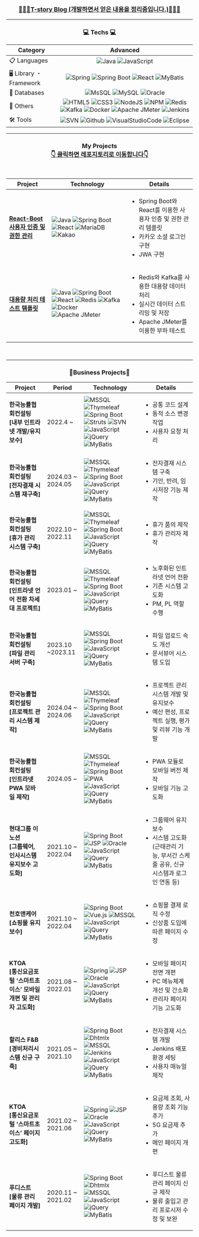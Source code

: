 <div align="center" style="text-align:center">
  
<h3 align="center">
  <a href="https://cookinghoil.tistory.com/">🙋🏻‍♀️T-story Blog (개발하면서 얻은 내용을 정리중입니다.)🙋🏻‍♀️</a>
</h3>

<hr/>

<h3 align="center">💻 Techs 💻</h3>
<p align="center">

| Category              | Advanced                                                                                                                  
|-------------------| :-----------------------------------------------------------------------------------------------------------------------------:
| 📋  Languages      | ![Java](https://img.shields.io/badge/Java-%23ED8B00.svg?style=flat-square&logo=openjdk&logoColor=white)  ![JavaScript](https://img.shields.io/badge/Javascript-%23323330.svg?style=flat-square&logo=javascript&logoColor=%23F7DF1E) 
| 🖥️  Library ・ Framework | ![Spring](https://img.shields.io/badge/Spring-%236DB33F.svg?style=flat-square&logo=spring&logoColor=white) ![Spring Boot](https://img.shields.io/badge/Spring%20Boot-6DB33F?style=flat-square&logo=spring-boot&logoColor=white) ![React](https://img.shields.io/badge/React-20232A?style=flat-square&logo=react&logoColor=61DAFB) ![MyBatis](https://img.shields.io/badge/MyBatis-000000.svg?style=flat-square&logo=MyBatis&logoColor=white) | 
| 💾 Databases   |  ![MsSQL](https://img.shields.io/badge/MSSQL-F80000?style=flat-square&logo=microsoft-sql-server&logoColor=white) ![MySQL](https://img.shields.io/badge/MySQL-003545?style=flat-square&logo=mariadb&logoColor=white) ![Oracle](https://img.shields.io/badge/Oracle-F80000?style=flat-square&logo=oracle&logoColor=white)  
| 🦄 Others | ![HTML5](https://img.shields.io/badge/HTML5-%23E34F26.svg?style=flat-square&logo=html5&logoColor=white) ![CSS3](https://img.shields.io/badge/CSS3-1572B6?style=flat-square&logo=css3&logoColor=white) ![NodeJS](https://img.shields.io/badge/Node.js-43853D?style=flat_square&logo=node.js&logoColor=white) ![NPM](https://img.shields.io/badge/npm-CB3837?style=flat_square&logo=npm&logoColor=white) ![Redis](https://img.shields.io/badge/Redis-DC382D?style=flat-square&logo=redis&logoColor=white) ![Kafka](https://img.shields.io/badge/Apache%20Kafka-231A8C81?style=flat-square&logo=apache-kafka&logoColor=white) ![Docker](https://img.shields.io/badge/Docker-0db7ed?style=flat-square&logo=docker&logoColor=white) ![Apache JMeter](https://img.shields.io/badge/Apache%20JMeter-361a1a?style=flat-square&logo=apache-jmeter&logoColor=white) ![Jenkins](https://img.shields.io/badge/Jenkins-D24939?style=flat-square&logo=jenkins&logoColor=white) | ![SciPy](https://img.shields.io/badge/SciPy-%230C55A5.svg?style=flat-square&logo=scipy&logoColor=%white) ![PyTorch](https://img.shields.io/badge/PyTorch-%23EE4C2C.svg?style=flat-square&logo=PyTorch&logoColor=white) ![TensorFlow](https://img.shields.io/badge/TensorFlow-%23FF6F00.svg?style=flat-square&logo=TensorFlow&logoColor=white) ![Keras](https://img.shields.io/badge/Keras-%23D00000.svg?style=flat-square&logo=Keras&logoColor=white) ![scikit-learn](https://img.shields.io/badge/Scikit--learn-%23F7931E.svg?style=flat-square&logo=scikit-learn&logoColor=white) ![Netlify](https://img.shields.io/badge/Netlify-00C7B7?style=flat-square&logo=netlify&logoColor=white)![AWS](https://img.shields.io/badge/AWS-%23FF9900.svg?style=flat-square&logo=amazon-aws&logoColor=white) |
| 🛠 Tools | ![SVN](https://img.shields.io/badge/svn-330F63?style=flat-square&logo=gitlab&logoColor=white) ![Github](https://img.shields.io/badge/GitHub-100000?style=flat-square&logo=github&logoColor=white) ![VisualStudioCode](https://img.shields.io/badge/Visual_Studio_Code-0078D4?style=flat_square&logo=visual%20studio%20code&logoColor=white) ![Eclipse](https://img.shields.io/badge/Eclipse-2C2255?style=flat-square&logo=eclipse&logoColor=white) 
                                                                                           
</p>

<hr>

<h3 align="center">
  My Projects
  <br/>
  <u>👇 클릭하면 레포지토리로 이동합니다👇 </u>
</h3>

<br/>

| Project | Technology | Details |
|---------|------------|---------|
| [**React-Boot 사용자 인증 및 권한 관리**](https://github.com/sonhoil/reactBootAuth) | ![Java](https://img.shields.io/badge/Java-%23ED8B00.svg?style=flat-square&logo=openjdk&logoColor=white) ![Spring Boot](https://img.shields.io/badge/Spring%20Boot-6DB33F?style=flat-square&logo=spring-boot&logoColor=white) ![React](https://img.shields.io/badge/React-20232A?style=flat-square&logo=react&logoColor=61DAFB) ![MariaDB](https://img.shields.io/badge/MariaDB-003545?style=flat-square&logo=mariadb&logoColor=white) ![Kakao](https://img.shields.io/badge/Kakao-FFCD00?style=flat-square&logo=kakao&logoColor=black) | <ul><li>Spring Boot와 React를 이용한 사용자 인증 및 권한 관리 템플릿</li><li>카카오 소셜 로그인 구현</li><li>JWA 구현</li></ul> 
| [**대용량 처리 테스트 템플릿**](https://github.com/sonhoil/Largevolume) | ![Java](https://img.shields.io/badge/Java-%23ED8B00.svg?style=flat-square&logo=openjdk&logoColor=white) ![Spring Boot](https://img.shields.io/badge/Spring%20Boot-6DB33F?style=flat-square&logo=spring-boot&logoColor=white) ![React](https://img.shields.io/badge/React-20232A?style=flat-square&logo=react&logoColor=61DAFB) ![Redis](https://img.shields.io/badge/Redis-DC382D?style=flat-square&logo=redis&logoColor=white) ![Kafka](https://img.shields.io/badge/Apache%20Kafka-231A8C81?style=flat-square&logo=apache-kafka&logoColor=white) ![Docker](https://img.shields.io/badge/Docker-0db7ed?style=flat-square&logo=docker&logoColor=white) ![Apache JMeter](https://img.shields.io/badge/Apache%20JMeter-361a1a?style=flat-square&logo=apache-jmeter&logoColor=white) | <ul><li>Redis와 Kafka를 사용한 대용량 데이터 처리</li><li>실시간 데이터 스트리밍 및 저장</li><li>Apache JMeter를 이용한 부하 테스트</li></ul> |



<br/>
<hr/>

<h3 align="center">
 💼Business Projects💼
</h3>

| Project | Period | Technology | Details |
|---------|--------|------------|---------|
| **한국능률협회컨설팅 <br/> [내부 인트라넷 개발/유지보수]** | 2022.4 ~  | ![MSSQL](https://img.shields.io/badge/MSSQL-F80000?style=flat-square&logo=microsoft-sql-server&logoColor=white) ![Thymeleaf](https://img.shields.io/badge/Thymeleaf-005F0F?style=flat-square&logo=thymeleaf&logoColor=white) ![Spring Boot](https://img.shields.io/badge/Spring%20Boot-6DB33F?style=flat-square&logo=spring-boot&logoColor=white) ![Struts](https://img.shields.io/badge/Apache%20Struts-003145?style=flat-square&logo=apache&logoColor=white) ![SVN](https://img.shields.io/badge/svn-330F63?style=flat-square&logo=gitlab&logoColor=white) ![JavaScript](https://img.shields.io/badge/Javascript-%23323330.svg?style=flat-square&logo=javascript&logoColor=%23F7DF1E) ![jQuery](https://img.shields.io/badge/jQuery-0769AD?style=flat-square&logo=jquery&logoColor=white) ![MyBatis](https://img.shields.io/badge/MyBatis-000000.svg?style=flat-square&logo=MyBatis&logoColor=white) | <ul><li>공통 코드 설계</li><li>동적 소스 변경 작업</li><li>사용자 요청 처리</li></ul> |
| **한국능률협회컨설팅 <br/> [전자결재 시스템 재구축]** | 2024.03 ~ 2024.05 | ![MSSQL](https://img.shields.io/badge/MSSQL-F80000?style=flat-square&logo=microsoft-sql-server&logoColor=white) ![Thymeleaf](https://img.shields.io/badge/Thymeleaf-005F0F?style=flat-square&logo=thymeleaf&logoColor=white) ![Spring Boot](https://img.shields.io/badge/Spring%20Boot-6DB33F?style=flat-square&logo=spring-boot&logoColor=white) ![JavaScript](https://img.shields.io/badge/Javascript-%23323330.svg?style=flat-square&logo=javascript&logoColor=%23F7DF1E) ![jQuery](https://img.shields.io/badge/jQuery-0769AD?style=flat-square&logo=jquery&logoColor=white) ![MyBatis](https://img.shields.io/badge/MyBatis-000000.svg?style=flat-square&logo=MyBatis&logoColor=white) | <ul><li>전자결재 시스템 구축</li><li>기안, 반려, 임시저장 기능 제작</li></ul> |
| **한국능률협회컨설팅 <br/> [휴가 관리 시스템 구축]** | 2022.10 ~ 2022.11 | ![MSSQL](https://img.shields.io/badge/MSSQL-F80000?style=flat-square&logo=microsoft-sql-server&logoColor=white) ![Thymeleaf](https://img.shields.io/badge/Thymeleaf-005F0F?style=flat-square&logo=thymeleaf&logoColor=white) ![Spring Boot](https://img.shields.io/badge/Spring%20Boot-6DB33F?style=flat-square&logo=spring-boot&logoColor=white) ![JavaScript](https://img.shields.io/badge/Javascript-%23323330.svg?style=flat-square&logo=javascript&logoColor=%23F7DF1E) ![jQuery](https://img.shields.io/badge/jQuery-0769AD?style=flat-square&logo=jquery&logoColor=white) ![MyBatis](https://img.shields.io/badge/MyBatis-000000.svg?style=flat-square&logo=MyBatis&logoColor=white) | <ul><li>휴가 품의 제작</li><li>휴가 관리자 제작</li></ul> |
| **한국능률협회컨설팅 <br/> [인트라넷 언어 전환 차세대 프로젝트]** | 2023.01 ~ | ![MSSQL](https://img.shields.io/badge/MSSQL-F80000?style=flat-square&logo=microsoft-sql-server&logoColor=white) ![Thymeleaf](https://img.shields.io/badge/Thymeleaf-005F0F?style=flat-square&logo=thymeleaf&logoColor=white) ![Spring Boot](https://img.shields.io/badge/Spring%20Boot-6DB33F?style=flat-square&logo=spring-boot&logoColor=white) ![JavaScript](https://img.shields.io/badge/Javascript-%23323330.svg?style=flat-square&logo=javascript&logoColor=%23F7DF1E) ![jQuery](https://img.shields.io/badge/jQuery-0769AD?style=flat-square&logo=jquery&logoColor=white) ![MyBatis](https://img.shields.io/badge/MyBatis-000000.svg?style=flat-square&logo=MyBatis&logoColor=white) | <ul><li>노후화된 인트라넷 언어 전환</li><li>기존 시스템 고도화</li><li>PM, PL 역할 수행</li></ul> |
| **한국능률협회컨설팅 <br/> [파일 관리 서버 구축]** | 2023.10 ~2023.11 | ![MSSQL](https://img.shields.io/badge/MSSQL-F80000?style=flat-square&logo=microsoft-sql-server&logoColor=white) ![Spring Boot](https://img.shields.io/badge/Spring%20Boot-6DB33F?style=flat-square&logo=spring-boot&logoColor=white) ![JavaScript](https://img.shields.io/badge/Javascript-%23323330.svg?style=flat-square&logo=javascript&logoColor=%23F7DF1E) ![jQuery](https://img.shields.io/badge/jQuery-0769AD?style=flat-square&logo=jquery&logoColor=white) ![MyBatis](https://img.shields.io/badge/MyBatis-000000.svg?style=flat-square&logo=MyBatis&logoColor=white) | <ul><li>파일 업로드 속도 개선</li><li>문서뷰어 시스템 도입</li></ul> |
| **한국능률협회컨설팅 <br/> [프로젝트 관리 시스템 제작]** | 2024.04 ~ 2024.06 | ![MSSQL](https://img.shields.io/badge/MSSQL-F80000?style=flat-square&logo=microsoft-sql-server&logoColor=white) ![Thymeleaf](https://img.shields.io/badge/Thymeleaf-005F0F?style=flat-square&logo=thymeleaf&logoColor=white) ![Spring Boot](https://img.shields.io/badge/Spring%20Boot-6DB33F?style=flat-square&logo=spring-boot&logoColor=white) ![JavaScript](https://img.shields.io/badge/Javascript-%23323330.svg?style=flat-square&logo=javascript&logoColor=%23F7DF1E) ![jQuery](https://img.shields.io/badge/jQuery-0769AD?style=flat-square&logo=jquery&logoColor=white) ![MyBatis](https://img.shields.io/badge/MyBatis-000000.svg?style=flat-square&logo=MyBatis&logoColor=white) | <ul><li>프로젝트 관리 시스템 개발 및 유지보수</li><li>예산 편성, 프로젝트 실행, 평가 및 리뷰 기능 개발</li></ul> |
| **한국능률협회컨설팅 <br/> [인트라넷 PWA 모바일 제작]** | 2024.05 ~ | ![MSSQL](https://img.shields.io/badge/MSSQL-F80000?style=flat-square&logo=microsoft-sql-server&logoColor=white) ![Thymeleaf](https://img.shields.io/badge/Thymeleaf-005F0F?style=flat-square&logo=thymeleaf&logoColor=white) ![Spring Boot](https://img.shields.io/badge/Spring%20Boot-6DB33F?style=flat-square&logo=spring-boot&logoColor=white) ![PWA](https://img.shields.io/badge/PWA-5A0FC8?style=flat-square&logo=pwa&logoColor=white) ![JavaScript](https://img.shields.io/badge/Javascript-%23323330.svg?style=flat-square&logo=javascript&logoColor=%23F7DF1E) ![jQuery](https://img.shields.io/badge/jQuery-0769AD?style=flat-square&logo=jquery&logoColor=white) ![MyBatis](https://img.shields.io/badge/MyBatis-000000.svg?style=flat-square&logo=MyBatis&logoColor=white) | <ul><li>PWA 모듈로 모바일 버전 제작</li><li>모바일 기능 고도화</li></ul> |
| **현대그룹 이노션 <br/> [그룹웨어, 인사시스템 유지보수 고도화]**  | 2021.10 ~ 2022.04 | ![Spring Boot](https://img.shields.io/badge/Spring%20Boot-6DB33F?style=flat-square&logo=spring-boot&logoColor=white) ![JSP](https://img.shields.io/badge/JSP-007396?style=flat-square&logo=java&logoColor=white) ![Oracle](https://img.shields.io/badge/Oracle-F80000?style=flat-square&logo=oracle&logoColor=white) ![JavaScript](https://img.shields.io/badge/Javascript-%23323330.svg?style=flat-square&logo=javascript&logoColor=%23F7DF1E) ![jQuery](https://img.shields.io/badge/jQuery-0769AD?style=flat-square&logo=jquery&logoColor=white) ![MyBatis](https://img.shields.io/badge/MyBatis-000000.svg?style=flat-square&logo=MyBatis&logoColor=white) | <ul><li>그룹웨어 유지보수</li><li>시스템 고도화 (근태관리 기능, 부서간 스케줄 공유, 신규 시스템과 로그인 연동 등)</li></ul> |
| **천호앤케어 <br/> [쇼핑몰 유지보수]** | 2021.10 ~ 2022.04 | ![Spring Boot](https://img.shields.io/badge/Spring%20Boot-6DB33F?style=flat-square&logo=spring-boot&logoColor=white) ![Vue.js](https://img.shields.io/badge/Vue.js-4FC08D?style=flat-square&logo=vue.js&logoColor=white) ![MSSQL](https://img.shields.io/badge/MSSQL-F80000?style=flat-square&logo=microsoft-sql-server&logoColor=white) ![JavaScript](https://img.shields.io/badge/Javascript-%23323330.svg?style=flat-square&logo=javascript&logoColor=%23F7DF1E) ![jQuery](https://img.shields.io/badge/jQuery-0769AD?style=flat-square&logo=jquery&logoColor=white) ![MyBatis](https://img.shields.io/badge/MyBatis-000000.svg?style=flat-square&logo=MyBatis&logoColor=white) | <ul><li>쇼핑몰 결제 로직 수정</li><li>신상품 도입에 따른 페이지 수정</li></ul> |
| **KTOA <br/> [통신요금포털 ‘스마트초이스’ 모바일 개편 및 관리자 고도화]** | 2021.08 ~ 2022.01 | ![Spring](https://img.shields.io/badge/Spring-6DB33F?style=flat-square&logo=spring&logoColor=white) ![JSP](https://img.shields.io/badge/JSP-007396?style=flat-square&logo=java&logoColor=white) ![Oracle](https://img.shields.io/badge/Oracle-F80000?style=flat-square&logo=oracle&logoColor=white) ![JavaScript](https://img.shields.io/badge/Javascript-%23323330.svg?style=flat-square&logo=javascript&logoColor=%23F7DF1E) ![jQuery](https://img.shields.io/badge/jQuery-0769AD?style=flat-square&logo=jquery&logoColor=white) ![MyBatis](https://img.shields.io/badge/MyBatis-000000.svg?style=flat-square&logo=MyBatis&logoColor=white) | <ul><li>모바일 페이지 전면 개편</li><li>PC 메뉴체계 개선 및 간소화</li><li>관리자 페이지 기능 고도화</li></ul> |
| **할리스 F&B <br/> [경비처리시스템 신규 구축]** | 2021.05 ~ 2021.10 | ![Spring Boot](https://img.shields.io/badge/Spring%20Boot-6DB33F?style=flat-square&logo=spring-boot&logoColor=white) ![Dhtmlx](https://img.shields.io/badge/Dhtmlx-36B37E?style=flat-square&logo=dhtmlx&logoColor=white) ![MSSQL](https://img.shields.io/badge/MSSQL-F80000?style=flat-square&logo=microsoft-sql-server&logoColor=white) ![Jenkins](https://img.shields.io/badge/Jenkins-D24939?style=flat-square&logo=jenkins&logoColor=white) ![JavaScript](https://img.shields.io/badge/Javascript-%23323330.svg?style=flat-square&logo=javascript&logoColor=%23F7DF1E) ![jQuery](https://img.shields.io/badge/jQuery-0769AD?style=flat-square&logo=jquery&logoColor=white) ![MyBatis](https://img.shields.io/badge/MyBatis-000000.svg?style=flat-square&logo=MyBatis&logoColor=white) | <ul><li>전자결재 시스템 개발</li><li>Jenkins 배포 환경 세팅</li><li>사용자 매뉴얼 제작</li></ul> |
| **KTOA <br/> [통신요금포털 ‘스마트초이스’ 페이지 고도화]** | 2021.02 ~ 2021.06 | ![Spring](https://img.shields.io/badge/Spring-6DB33F?style=flat-square&logo=spring&logoColor=white) ![JSP](https://img.shields.io/badge/JSP-007396?style=flat-square&logo=java&logoColor=white) ![Oracle](https://img.shields.io/badge/Oracle-F80000?style=flat-square&logo=oracle&logoColor=white) ![JavaScript](https://img.shields.io/badge/Javascript-%23323330.svg?style=flat-square&logo=javascript&logoColor=%23F7DF1E) ![jQuery](https://img.shields.io/badge/jQuery-0769AD?style=flat-square&logo=jquery&logoColor=white) ![MyBatis](https://img.shields.io/badge/MyBatis-000000.svg?style=flat-square&logo=MyBatis&logoColor=white) | <ul><li>요금제 조회, 사용량 조회 기능 추가</li><li>5G 요금제 추가</li><li>메인 페이지 개편</li></ul> |
| **푸디스트 <br/> [물류 관리 페이지 개발]** | 2020.11 ~ 2021.02 | ![Spring Boot](https://img.shields.io/badge/Spring%20Boot-6DB33F?style=flat-square&logo=spring-boot&logoColor=white) ![Dhtmlx](https://img.shields.io/badge/Dhtmlx-36B37E?style=flat-square&logo=dhtmlx&logoColor=white) ![MSSQL](https://img.shields.io/badge/MSSQL-F80000?style=flat-square&logo=microsoft-sql-server&logoColor=white) ![JavaScript](https://img.shields.io/badge/Javascript-%23323330.svg?style=flat-square&logo=javascript&logoColor=%23F7DF1E) ![jQuery](https://img.shields.io/badge/jQuery-0769AD?style=flat-square&logo=jquery&logoColor=white) ![MyBatis](https://img.shields.io/badge/MyBatis-000000.svg?style=flat-square&logo=MyBatis&logoColor=white) | <ul><li>푸디스트 물류 관리 페이지 신규 제작</li><li>물류 출입고 관리 프로시저 수정 및 보완</li></ul> |

</div>
